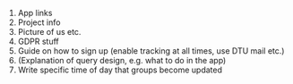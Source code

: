 1. App links
2. Project info 
3. Picture of us etc.
4. GDPR stuff
5. Guide on how to sign up (enable tracking at all times, use DTU mail etc.)
6. (Explanation of query design, e.g. what to do in the app)
7. Write specific time of day that groups become updated
